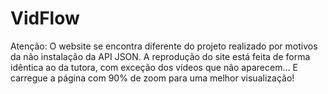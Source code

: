 # VidFlow

Atenção: O website se encontra diferente do projeto realizado por motivos da não instalação da API JSON. A reprodução do site está feita de forma idêntica ao da tutora, com exceção dos vídeos que não aparecem... E carregue a página com 90% de zoom para uma melhor visualização!
